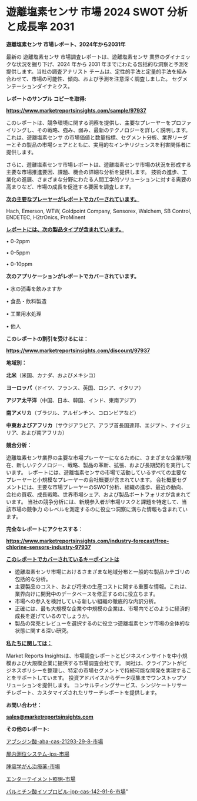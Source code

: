 # 遊離塩素センサ 市場 2024 SWOT 分析と成長率 2031

<strong>遊離塩素センサ 市場レポート、2024年から2031年</strong>

最新の 遊離塩素センサ 市場調査レポートは、遊離塩素センサ 業界のダイナミックな状況を掘り下げ、2024 年から 2031 年までにわたる包括的な洞察と予測を提供します。当社の調査アナリスト チームは、定性的手法と定量的手法を組み合わせて、市場の可能性、傾向、および予測を注意深く調査しました。 セグメンテーションダイナミクス。



<strong>レポートのサンプル コピーを取得:</strong> <a href=https://www.marketreportsinsights.com/sample/97937>

<strong><u>https://www.marketreportsinsights.com/sample/97937</u></strong></a>

このレポートは、競争環境に関する洞察を提供し、主要なプレーヤーをプロファイリングし、その戦略、強み、弱み、最新のテクノロジーを詳しく説明します。 これは、遊離塩素センサ の市場価値と数量指標、セグメント分析、業界リーダーとその製品の市場シェアとともに、実用的なインテリジェンスを利害関係者に提供します。

さらに、遊離塩素センサ市場レポートは、遊離塩素センサ市場の状況を形成する主要な市場推進要因、課題、機会の詳細な分析を提供します。 技術の進歩、工業化の進展、さまざまな分野にわたる人間工学的ソリューションに対する需要の高まりなど、市場の成長を促進する要因を調査します。



<strong><u>次の主要なプレーヤーがレポートでカバーされています。</u></strong>

Hach, Emerson, WTW, Goldpoint Company, Sensorex, Walchem, SB Control, ENDETEC, H2trOnics, ProMinent



<strong><u><b>レポートには、次の製品タイプが含まれています。</b></u></strong>

• 0-2ppm

•  0-5ppm

•  0-10ppm



<strong><b>次のアプリケーションがレポートでカバーされています。</b></strong>

• 水の消毒を飲みますか

• 食品・飲料製造

• 工業用水処理

• 他人



<strong><b>このレポートの割引を受けるには：</b></strong><a href=https://www.marketreportsinsights.com/discount/97937>

<strong><u>https://www.marketreportsinsights.com/discount/97937</u></strong></a>



<strong>地域別：</strong>



<strong>北米</strong>（米国、カナダ、およびメキシコ）



<strong>ヨーロッパ</strong>（ドイツ、フランス、英国、ロシア、イタリア）



<strong>アジア太平洋</strong>（中国、日本、韓国、インド、東南アジア）



<strong>南アメリカ</strong>（ブラジル、アルゼンチン、コロンビアなど）



<strong>中東およびアフリカ</strong>（サウジアラビア、アラブ首長国連邦、エジプト、ナイジェリア、および南アフリカ）



<strong>競合分析：</strong>

遊離塩素センサ業界の主要な市場プレーヤーになるために、さまざまな企業が現在、新しいテクノロジー、戦略、製品の革新、拡張、および長期契約を実行しています。 レポートには、遊離塩素センサの市場で活動しているすべての主要なプレーヤーと小規模なプレーヤーの会社概要が含まれています。 会社概要セグメントには、主要な市場プレーヤーのSWOT分析、組織の進歩、最近の動向、会社の買収、成長戦略、世界市場シェア、および製品ポートフォリオが含まれています。 当社の競争分析には、新規参入者が市場リスクと課題を特定して、当該市場の競争力 のレベルを測定するのに役立つ洞察に満ちた情報も含まれています。



<strong>完全なレポートにアクセスする</strong>：

<a href=https://www.marketreportsinsights.com/industry-forecast/free-chlorine-sensors-industry-97937>

<strong><u>https://www.marketreportsinsights.com/industry-forecast/free-chlorine-sensors-industry-97937</u></strong></a>



<strong><u><b>このレポートでカバーされているキーポイントは</b></u></strong>
<ul>
  <li>遊離塩素センサ市場におけるさまざまな地域分布と一般的な製品カテゴリの包括的な分析。</li>
  <li>主要製品のコスト、および将来の生産コストに関する重要な情報。これは、業界向けに開発中のデータベースを修正するのに役立ちます。</li>
  <li>市場への参入を検討している新しい組織の徹底的な内訳分析。</li>
  <li>正確には、最も大規模な企業や中規模の企業は、市場内でどのように経済的成長を遂げているのでしょうか。</li>
  <li>製品の発売とレビューを選択するのに役立つ遊離塩素センサ市場の全体的な状態に関する深い研究。</li>
</ul>


<strong><u><b>私たちに関しては：</b></u></strong>

Market Reports Insightsは、市場調査レポートとビジネスインサイトを中小規模および大規模企業に提供する市場調査会社です。 同社は、クライアントがビジネスポリシーを整理し、特定の市場セグメントで持続可能な開発を実現することをサポートしています。 投資アドバイスからデータ収集までワンストップソリューションを提供します。 コンサルティングサービス、シンジケートリサーチレポート、カスタマイズされたリサーチレポートを提供します。



<strong><b>お問い合わせ</b></strong>：

<a href=mailto:sales@marketreportsinsights.com>

<strong><u>sales@marketreportsinsights.com</u></strong></a>



<strong>その他のレポート:</strong>

<a href=https://www.linkedin.com/pulse/アブシジン酸-aba-cas-21293-29-8-市場-2023-総利益と主要ベンダー-wnxzf/>アブシジン酸-aba-cas-21293-29-8-市場</a>

<a href=https://www.linkedin.com/pulse/屋内測位システム-ips-市場-2030-年までの需要に焦点を当てた-2023-avuxf/>屋内測位システム-ips-市場</a>

<a href=https://www.linkedin.com/pulse/腫瘍学がん治療薬-市場-2030-年までの需要に焦点を当てた-2023-年調査レポート-pr-news-hub-ot8df/>腫瘍学がん治療薬-市場</a>

<a href=https://www.linkedin.com/pulse/エンターテイメント照明-市場-2023-swot-分析と成長率-2030-2sfaf/>エンターテイメント照明-市場</a>

<a href=https://www.linkedin.com/pulse/パルミチン酸イソプロピル-ipp-cas-142-91-6-市場-2023-biedf/>パルミチン酸イソプロピル-ipp-cas-142-91-6-市場</a>"
